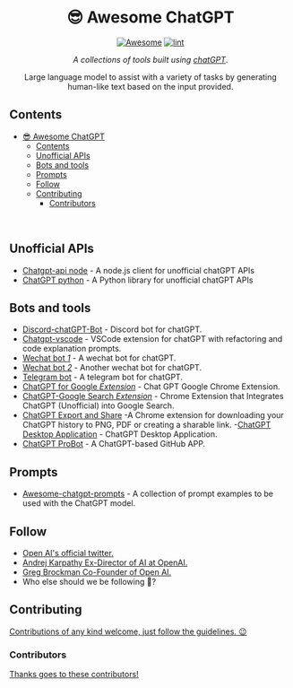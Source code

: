 <div align="center">

<!-- title -->

<!--lint ignore no-dead-urls-->

# 😎 Awesome ChatGPT

[![Awesome](https://awesome.re/badge.svg)](https://awesome.re) [![lint](https://github.com/Git-Commit-Show/awesome-chatGPT/actions/workflows/lint.yaml/badge.svg)](https://github.com/Git-Commit-Show/awesome-chatGPT/actions/workflows/lint.yaml)

<!-- subtitle -->

_A collections of tools built using [chatGPT](https://openai.com/blog/chatgpt/)_.

<!-- image -->

<!-- <a href="" target="_blank" rel="noopener noreferrer">
  <img src="" />
</a> -->

<!-- description -->

Large language model to assist with a variety of tasks by generating human-like text based on the input provided.

</div>

<!-- TOC -->

## Contents

- [😎 Awesome ChatGPT](#-awesome-chatgpt)
  - [Contents](#contents)
  - [Unofficial APIs](#unofficial-apis)
  - [Bots and tools](#bots-and-tools)
  - [Prompts](#prompts)
  - [Follow](#follow)
  - [Contributing](#contributing)
    - [Contributors](#contributors)

<br/>

<!-- CONTENT -->

## Unofficial APIs

-   [Chatgpt-api node](https://github.com/transitive-bullshit/chatgpt-api) - A node.js client for unofficial chatGPT APIs
-   [ChatGPT python](https://github.com/acheong08/ChatGPT) - A Python library for unofficial chatGPT APIs

## Bots and tools

-   [Discord-chatGPT-Bot](https://github.com/onury5506/Discord-ChatGPT-Bot) - Discord bot for chatGPT.
-   [Chatgpt-vscode](https://github.com/mpociot/chatgpt-vscode) - VSCode extension for chatGPT with refactoring and code explanation prompts.
-   [Wechat bot _1_](https://github.com/fuergaosi233/wechat-chatgpt) - A wechat bot for chatGPT.
-   [Wechat bot _2_](https://github.com/AutumnWhj/ChatGPT-wechat-bot) - Another wechat bot for chatGPT.
-   [Telegram bot](https://github.com/m1guelpf/chatgpt-telegram) - A telegram bot for chatGPT.
-   [ChatGPT for Google _Extension_](https://github.com/wong2/chat-gpt-google-extension) - Chat GPT Google Chrome Extension.
-   [ChatGPT-Google Search _Extension_](https://github.com/ZohaibAhmed/ChatGPT-Google) - Chrome Extension that Integrates ChatGPT (Unofficial) into Google Search.
-   [ChatGPT Export and Share](https://github.com/liady/ChatGPT-pdf) -A Chrome extension for downloading your ChatGPT history to PNG, PDF or creating a sharable link. -[ChatGPT Desktop Application](https://github.com/lencx/ChatGPT) - ChatGPT Desktop Application.
-   [ChatGPT ProBot](https://github.com/oceanlvr/ChatGPT-ProBot) - A ChatGPT-based GitHub APP.

## Prompts

-   [Awesome-chatgpt-prompts](https://github.com/f/awesome-chatgpt-prompts) - A collection of prompt examples to be used with the ChatGPT model.

<!-- END CONTENT -->

## Follow

<!-- list people worth following on social sites (Twitter, LinkedIn, GitHub, YouTube etc.) -->

-   [Open AI's official twitter.](https://twitter.com/OpenAI)
-   [Andrej Karpathy Ex-Director of AI at OpenAI.](https://twitter.com/karpathy)
-   [Greg Brockman Co-Founder of Open AI.](https://twitter.com/gdb)
-   Who else should we be following 🤔?

## Contributing

[Contributions of any kind welcome, just follow the guidelines. 😉](contributing.md)

### Contributors

[Thanks goes to these contributors!](https://github.com/Git-Commit-Show/awesome-chatGPT/graphs/contributors)
